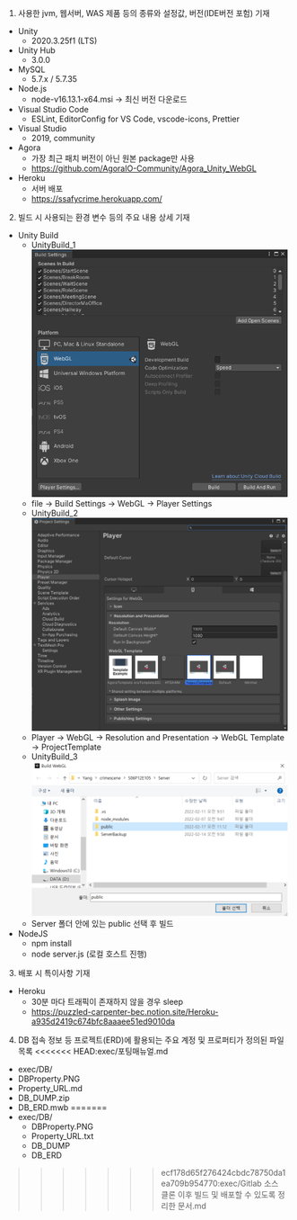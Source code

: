 1) 사용한 jvm, 웹서버, WAS 제품 등의 종류와 설정값, 버전(IDE버전 포험) 기재
  - Unity
    - 2020.3.25f1 (LTS)
  - Unity Hub
    - 3.0.0
  - MySQL
    - 5.7.x / 5.7.35
  - Node.js
    - node-v16.13.1-x64.msi -> 최신 버전 다운로드
  - Visual Studio Code
    - ESLint, EditorConfig for VS Code, vscode-icons, Prettier
  - Visual Studio
    - 2019, community
  - Agora
    - 가장 최근 패치 버전이 아닌 원본 package만 사용
    - https://github.com/AgoraIO-Community/Agora_Unity_WebGL
  - Heroku
    - 서버 배포
    - https://ssafycrime.herokuapp.com/

2) 빌드 시 사용되는 환경 변수 등의 주요 내용 상세 기재
  - Unity Build
    - UnityBuild_1<br><img src="img/UnityBuild_1.PNG">
    - file -> Build Settings -> WebGL -> Player Settings
    - UnityBuild_2<br><img src="img/UnityBuild_2.PNG">
    - Player -> WebGL -> Resolution and Presentation -> WebGL Template -> ProjectTemplate
    - UnityBuild_3<br><img src="img/UnityBuild_3.PNG">
    - Server 폴더 안에 있는 public 선택 후 빌드
  - NodeJS
    - npm install
    - node server.js (로컬 호스트 진행)

3) 배포 시 특이사항 기재
  - Heroku
    - 30분 마다 트래픽이 존재하지 않을 경우 sleep
    - https://puzzled-carpenter-bec.notion.site/Heroku-a935d2419c674bfc8aaaee51ed9010da

4) DB 접속 정보 등 프로젝트(ERD)에 활용되는 주요 계정 및 프로퍼티가 정의된 파일 목록
<<<<<<< HEAD:exec/포팅매뉴얼.md
 - exec/DB/
  - DBProperty.PNG
  - Property_URL.md
  - DB_DUMP.zip
  - DB_ERD.mwb
=======
  - exec/DB/
    - DBProperty.PNG
    - Property_URL.txt
    - DB_DUMP
    - DB_ERD
>>>>>>> ecf178d65f276424cbdc78750da1ea709b954770:exec/Gitlab 소스 클론 이후 빌드 및 배포할 수 있도록 정리한 문서.md
